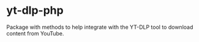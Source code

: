 # yt-dlp-php
Package with methods to help integrate with the YT-DLP tool to download content from YouTube.
